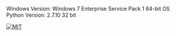 Windows Version: Windows 7 Enterprise Service Pack 1 64-bit OS  
Python Version: 2.7.10 32 bit 

[![MIT](https://raw.githubusercontent.com/legacy-icons/license-icons/master/dist/32x32/mit.png)](http://opensource.org/licenses/MIT)
